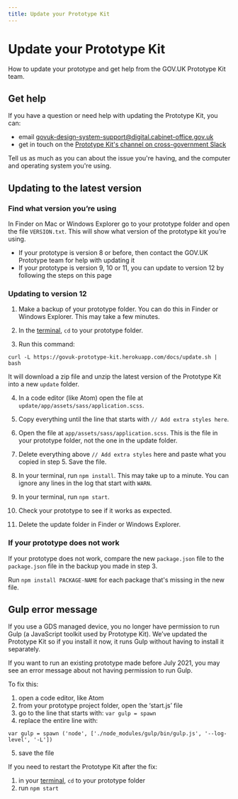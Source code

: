 ```yaml
---
title: Update your Prototype Kit
---
```

# Update your Prototype Kit

How to update your prototype and get help from the GOV.UK Prototype Kit team.

## Get help

If you have a question or need help with updating the Prototype Kit, you can:

- email govuk-design-system-support@digital.cabinet-office.gov.uk
- get in touch on the [Prototype Kit's channel on cross-government Slack](https://ukgovernmentdigital.slack.com/messages/prototype-kit/)

Tell us as much as you can about the issue you're having, and the computer and operating system you're using.

## Updating to the latest version

### Find what version you’re using

In Finder on Mac or Windows Explorer go to your prototype folder and open the file `VERSION.txt`. This will show what version of the prototype kit you’re using.

- If your prototype is version 8 or before, then contact the GOV.UK Prototype team for help with updating it
- If your prototype is version 9, 10 or 11, you can update to version 12 by following the steps on this page

### Updating to version 12

1. Make a backup of your prototype folder. You can do this in Finder or Windows Explorer. This may take a few minutes.

2. In the [terminal](https://govuk-prototype-kit.herokuapp.com/docs/install/requirements.md#terminal), `cd` to your prototype folder.

3. Run this command:

```
curl -L https://govuk-prototype-kit.herokuapp.com/docs/update.sh | bash
```

It will download a zip file and unzip the latest version of the Prototype Kit into a new `update` folder.

4. In a code editor (like Atom) open the file at `update/app/assets/sass/application.scss`.

5. Copy everything until the line that starts with `// Add extra styles here`.

6. Open the file at `app/assets/sass/application.scss`. This is the file in your prototype folder, not the one in the update folder.

7. Delete everything above `// Add extra styles` here and paste what you copied in step 5. Save the file.

8. In your terminal, run `npm install`. This may take up to a minute. You can ignore any lines in the log that start with `WARN`.

9. In your terminal, run `npm start`.

10. Check your prototype to see if it works as expected.

11. Delete the update folder in Finder or Windows Explorer.

### If your prototype does not work

If your prototype does not work, compare the new `package.json` file to the `package.json` file in the backup you made in step 3. 

Run `npm install PACKAGE-NAME` for each package that's missing in the new file.

## Gulp error message

If you use a GDS managed device, you no longer have permission to run Gulp (a JavaScript toolkit used by Prototype Kit). We’ve updated the Prototype Kit so if you install it now, it runs Gulp without having to install it separately.

If you want to run an existing prototype made before July 2021, you may see an error message about not having permission to run Gulp.

To fix this:

1. open a code editor, like Atom
2. from your prototype project folder, open the ‘start.js’ file
3. go to the line that starts with: `var gulp = spawn`
4. replace the entire line with:

`var gulp = spawn ('node', ['./node_modules/gulp/bin/gulp.js', '--log-level', '-L'])`

5. save the file

If you need to restart the Prototype Kit after the fix:

1. in your [terminal](https://govuk-prototype-kit.herokuapp.com/docs/install/requirements.md#terminal), `cd` to your prototype folder
2. run `npm start`

